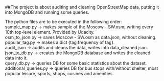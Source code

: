 ##The project is about auditing and cleaning OpenStreetMap data, putting it into MongoDB and running some queries.

The python files are to be executed in the following order:<br />
sample_map.py -> makes sample of the Moscow - SW.osm, writing every 10th top-level element. Provided by Udacity.<br />
osm_to_json.py -> saves Moscow - SW.osm as data.json, without cleaning.<br />
popular_tag.py -> makes a dict {tag:frequency of tag}.<br />
audit_json -> audits and cleans the data, writes into data_cleaned.json.<br />
json_to_db.py -> creates the MongoDB database and writes the cleaned data into it.<br />
query_db.py -> queries DB for some basic statistics about the dataset.<br />
additional_queries.py -> queries DB for bus stops with/without shelter, most popular leisure, sports, shops, cusines and amenities.

